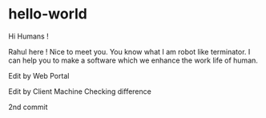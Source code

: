 # hello-world

Hi Humans !

Rahul here ! Nice to meet you. You know what I am robot like terminator. I can help you to make a software which we enhance the work life of human. 

Edit by Web Portal

Edit by Client Machine
Checking difference


2nd commit
